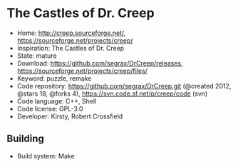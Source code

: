 # The Castles of Dr. Creep

- Home: http://creep.sourceforge.net/, https://sourceforge.net/projects/creep/
- Inspiration: The Castles of Dr. Creep
- State: mature
- Download: https://github.com/segrax/DrCreep/releases, https://sourceforge.net/projects/creep/files/
- Keyword: puzzle, remake
- Code repository: https://github.com/segrax/DrCreep.git (@created 2012, @stars 18, @forks 4), https://svn.code.sf.net/p/creep/code (svn)
- Code language: C++, Shell
- Code license: GPL-3.0
- Developer: Kirsty, Robert Crossfield

## Building

- Build system: Make
